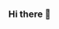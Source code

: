 ### Hi there 👋

<!--
**McGlash/McGlash** is a ✨ _special_ ✨ repository because its `README.md` (this file) appears on your GitHub profile.

[![Megan McGlashan's github stats](https://github-readme-stats.vercel.app/api?username=McGlash)](https://github.com/anuraghazra/github-readme-stats)


